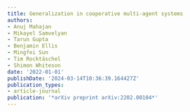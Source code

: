 ```yaml
---
title: Generalization in cooperative multi-agent systems
authors:
- Anuj Mahajan
- Mikayel Samvelyan
- Tarun Gupta
- Benjamin Ellis
- Mingfei Sun
- Tim Rocktäschel
- Shimon Whiteson
date: '2022-01-01'
publishDate: '2024-03-14T10:36:39.164427Z'
publication_types:
- article-journal
publication: '*arXiv preprint arXiv:2202.00104*'
---
```

